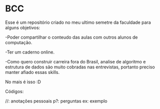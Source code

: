 # BCC
Esse é um repositório criado no meu ultimo semetre da faculdade para alguns objetivos:

-Poder compartilhar o conteudo das aulas com outros alunos de computação.

-Ter um caderno online.

-Como quero construir carreira fora do Brasil, analise de algoritmo e estrutura de dados são muito cobradas nas entrevistas, portanto preciso manter afiado essas skills.

No mais é isso :D

Códigos:

 //: anotações pessoais
 p?: perguntas
 ex: exemplo